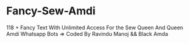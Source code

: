 # Fancy-Sew-Amdi
118 + Fancy Text With Unlimited Access For the Sew Queen And Queen Amdi Whatsapp Bots => Coded By Ravindu Manoj &amp;&amp; Black Amda
